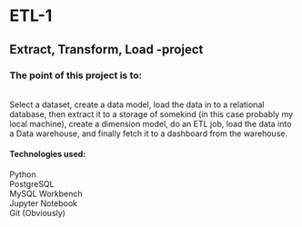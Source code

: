 # ETL-1
## Extract, Transform, Load -project  

### The point of this project is to: 
<br>
Select a dataset, create a data model, load the data in to a relational database,
then extract it to a storage of somekind (in this case probably my local machine), create a dimension model,
do an ETL job, load the data into a Data warehouse, and finally fetch it to a dashboard from the warehouse.
<br>

#### Technologies used: 
Python <br>
PostgreSQL <br>
MySQL Workbench <br>
Jupyter Notebook <br>
Git (Obviously) <br>
